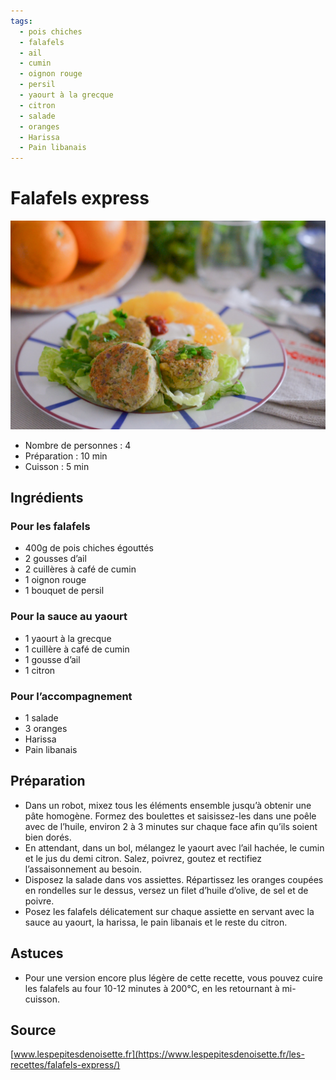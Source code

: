 ```yaml
---
tags:
  - pois chiches
  - falafels
  - ail
  - cumin
  - oignon rouge
  - persil
  - yaourt à la grecque
  - citron
  - salade
  - oranges
  - Harissa
  - Pain libanais
---
```


# Falafels express

![Image d'illustration](./images/falafels_express.jpg)

- Nombre de personnes : 4
- Préparation : 10 min
- Cuisson : 5 min

## Ingrédients

### Pour les falafels

- 400g de pois chiches égouttés
- 2 gousses d’ail
- 2 cuillères à café de cumin
- 1 oignon rouge
- 1 bouquet de persil

### Pour la sauce au yaourt

- 1 yaourt à la grecque
- 1 cuillère à café de cumin
- 1 gousse d’ail
- 1 citron

### Pour l’accompagnement

- 1 salade
- 3 oranges
- Harissa
- Pain libanais

## Préparation

- Dans un robot, mixez tous les éléments ensemble jusqu’à obtenir une pâte homogène. Formez des boulettes et saisissez-les dans une poêle avec de l’huile, environ 2 à 3 minutes sur chaque face afin qu’ils soient bien dorés.
- En attendant, dans un bol, mélangez le yaourt avec l’ail hachée, le cumin et le jus du demi citron. Salez, poivrez, goutez et rectifiez l’assaisonnement au besoin.
- Disposez la salade dans vos assiettes. Répartissez les oranges coupées en rondelles sur le dessus, versez un filet d’huile d’olive, de sel et de poivre.
- Posez les falafels délicatement sur chaque assiette en servant avec la sauce au yaourt, la harissa, le pain libanais et le reste du citron.

## Astuces

- Pour une version encore plus légère de cette recette, vous pouvez cuire les falafels au four 10-12 minutes à 200°C, en les retournant à mi-cuisson.

## Source

[www.lespepitesdenoisette.fr](https://www.lespepitesdenoisette.fr/les-recettes/falafels-express/)
